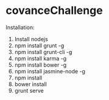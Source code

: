 covanceChallenge
================

Installation:

1. Install nodejs
2. npm install grunt -g
3. npm install grunt-cli -g
4. npm install karma -g
5. npm install bower -g
6. npm install jasmine-node -g
7. npm install
8. bower install
9. grunt serve

